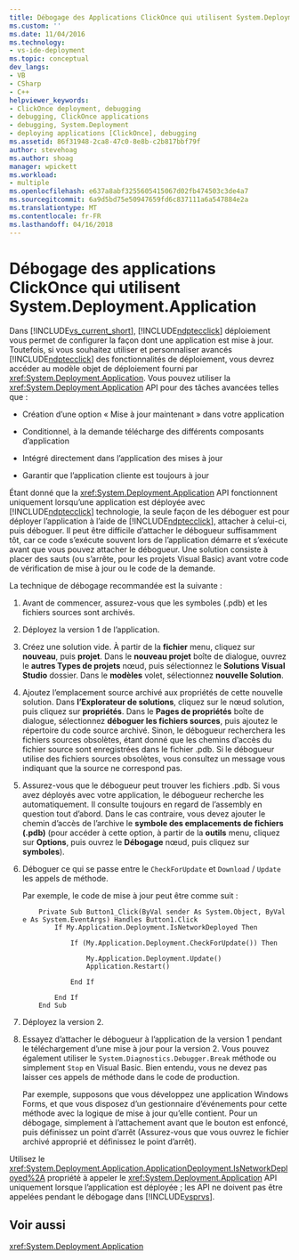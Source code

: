 ```yaml
---
title: Débogage des Applications ClickOnce qui utilisent System.Deployment.Application | Documents Microsoft
ms.custom: ''
ms.date: 11/04/2016
ms.technology:
- vs-ide-deployment
ms.topic: conceptual
dev_langs:
- VB
- CSharp
- C++
helpviewer_keywords:
- ClickOnce deployment, debugging
- debugging, ClickOnce applications
- debugging, System.Deployment
- deploying applications [ClickOnce], debugging
ms.assetid: 86f31948-2ca8-47c0-8e8b-c2b817bbf79f
author: stevehoag
ms.author: shoag
manager: wpickett
ms.workload:
- multiple
ms.openlocfilehash: e637a8abf3255605415067d02fb474503c3de4a7
ms.sourcegitcommit: 6a9d5bd75e50947659fd6c837111a6a547884e2a
ms.translationtype: MT
ms.contentlocale: fr-FR
ms.lasthandoff: 04/16/2018
---
```

# <a name="debugging-clickonce-applications-that-use-systemdeploymentapplication"></a>Débogage des applications ClickOnce qui utilisent System.Deployment.Application
Dans [!INCLUDE[vs_current_short](../code-quality/includes/vs_current_short_md.md)], [!INCLUDE[ndptecclick](../deployment/includes/ndptecclick_md.md)] déploiement vous permet de configurer la façon dont une application est mise à jour. Toutefois, si vous souhaitez utiliser et personnaliser avancés [!INCLUDE[ndptecclick](../deployment/includes/ndptecclick_md.md)] des fonctionnalités de déploiement, vous devrez accéder au modèle objet de déploiement fourni par <xref:System.Deployment.Application>. Vous pouvez utiliser la <xref:System.Deployment.Application> API pour des tâches avancées telles que :  
  
-   Création d’une option « Mise à jour maintenant » dans votre application  
  
-   Conditionnel, à la demande télécharge des différents composants d’application  
  
-   Intégré directement dans l’application des mises à jour  
  
-   Garantir que l’application cliente est toujours à jour  
  
 Étant donné que la <xref:System.Deployment.Application> API fonctionnent uniquement lorsqu’une application est déployée avec [!INCLUDE[ndptecclick](../deployment/includes/ndptecclick_md.md)] technologie, la seule façon de les déboguer est pour déployer l’application à l’aide de [!INCLUDE[ndptecclick](../deployment/includes/ndptecclick_md.md)], attacher à celui-ci, puis déboguer. Il peut être difficile d’attacher le débogueur suffisamment tôt, car ce code s’exécute souvent lors de l’application démarre et s’exécute avant que vous pouvez attacher le débogueur. Une solution consiste à placer des sauts (ou s’arrête, pour les projets Visual Basic) avant votre code de vérification de mise à jour ou le code de la demande.  
  
 La technique de débogage recommandée est la suivante :  
  
1.  Avant de commencer, assurez-vous que les symboles (.pdb) et les fichiers sources sont archivés.  
  
2.  Déployez la version 1 de l’application.  
  
3.  Créez une solution vide. À partir de la **fichier** menu, cliquez sur **nouveau**, puis **projet**. Dans le **nouveau projet** boîte de dialogue, ouvrez le **autres Types de projets** nœud, puis sélectionnez le **Solutions Visual Studio** dossier. Dans le **modèles** volet, sélectionnez **nouvelle Solution**.  
  
4.  Ajoutez l’emplacement source archivé aux propriétés de cette nouvelle solution. Dans **l’Explorateur de solutions**, cliquez sur le nœud solution, puis cliquez sur **propriétés**. Dans le **Pages de propriétés** boîte de dialogue, sélectionnez **déboguer les fichiers sources**, puis ajoutez le répertoire du code source archivé. Sinon, le débogueur recherchera les fichiers sources obsolètes, étant donné que les chemins d’accès du fichier source sont enregistrées dans le fichier .pdb. Si le débogueur utilise des fichiers sources obsolètes, vous consultez un message vous indiquant que la source ne correspond pas.  
  
5.  Assurez-vous que le débogueur peut trouver les fichiers .pdb. Si vous avez déployés avec votre application, le débogueur recherche les automatiquement. Il consulte toujours en regard de l’assembly en question tout d’abord. Dans le cas contraire, vous devez ajouter le chemin d’accès de l’archive le **symbole des emplacements de fichiers (.pdb)** (pour accéder à cette option, à partir de la **outils** menu, cliquez sur **Options**, puis ouvrez le  **Débogage** nœud, puis cliquez sur **symboles**).  
  
6.  Déboguer ce qui se passe entre le `CheckForUpdate` et `Download` / `Update` les appels de méthode.  
  
     Par exemple, le code de mise à jour peut être comme suit :  
  
    ```  
        Private Sub Button1_Click(ByVal sender As System.Object, ByVal e As System.EventArgs) Handles Button1.Click  
            If My.Application.Deployment.IsNetworkDeployed Then  
  
                If (My.Application.Deployment.CheckForUpdate()) Then  
  
                    My.Application.Deployment.Update()  
                    Application.Restart()  
  
                End If  
  
            End If  
        End Sub  
    ```  
  
7.  Déployez la version 2.  
  
8.  Essayez d’attacher le débogueur à l’application de la version 1 pendant le téléchargement d’une mise à jour pour la version 2. Vous pouvez également utiliser le `System.Diagnostics.Debugger.Break` méthode ou simplement `Stop` en Visual Basic. Bien entendu, vous ne devez pas laisser ces appels de méthode dans le code de production.  
  
     Par exemple, supposons que vous développez une application Windows Forms, et que vous disposez d’un gestionnaire d’événements pour cette méthode avec la logique de mise à jour qu’elle contient. Pour un débogage, simplement à l’attachement avant que le bouton est enfoncé, puis définissez un point d’arrêt (Assurez-vous que vous ouvrez le fichier archivé approprié et définissez le point d’arrêt).  
  
 Utilisez le <xref:System.Deployment.Application.ApplicationDeployment.IsNetworkDeployed%2A> propriété à appeler le <xref:System.Deployment.Application> API uniquement lorsque l’application est déployée ; les API ne doivent pas être appelées pendant le débogage dans [!INCLUDE[vsprvs](../code-quality/includes/vsprvs_md.md)].  
  
## <a name="see-also"></a>Voir aussi  
 <xref:System.Deployment.Application>